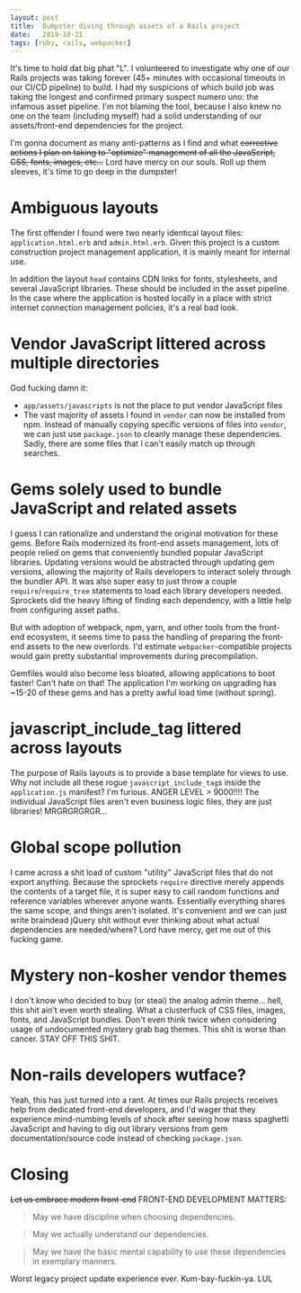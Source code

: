 ```yaml
---
layout: post
title:  Dumpster diving through assets of a Rails project
date:   2019-10-21
tags: [ruby, rails, webpacker]
---
```

It's time to hold dat big phat "L". I volunteered to investigate why one
of our Rails projects was taking forever (45+ minutes with occasional
timeouts in our CI/CD pipeline) to build. I had my suspicions of which build job
was taking the longest and confirmed primary suspect numero uno: the
infamous asset pipeline. I'm not blaming the tool, because I also knew
no one on the team (including myself) had a solid understanding of our
assets/front-end dependencies for the project.

I'm gonna document as many anti-patterns as I find and what ~~corrective
actions I plan on taking to "optimize" management of all the JavaScript,
CSS, fonts, images, etc...~~ Lord have mercy on our souls. Roll up them
sleeves, it's time to go deep in the dumpster!

# Ambiguous layouts

The first offender I found were two nearly identical layout files:
`application.html.erb` and `admin.html.erb`. Given this project is a
custom construction project management application, it is mainly meant
for internal use.

In addition the layout `head` contains CDN links for fonts, stylesheets, and
several JavaScript libraries. These should be included in the asset
pipeline. In the case where the application is hosted locally in a place
with strict internet connection management policies, it's a real bad look.

# Vendor JavaScript littered across multiple directories

God fucking damn it:

* `app/assets/javascripts` is not the place to put vendor JavaScript
files
* The vast majority of assets I found in `vendor` can now be installed
from npm. Instead of manually copying specific versions of files into
`vendor`, we can just use `package.json` to cleanly manage these
dependencies. Sadly, there are some files that I can't easily match up
through searches.

# Gems solely used to bundle JavaScript and related assets

I guess I can rationalize and understand the original motivation for these
gems. Before Rails modernized its front-end assets management, lots
of people relied on gems that conveniently bundled popular JavaScript
libraries. Updating versions would be abstracted through updating gem
versions, allowing the majority of Rails developers to interact solely
through the bundler API. It was also super easy to just throw a couple
`require`/`require_tree` statements to load each library developers needed. Sprockets
did the heavy lifting of finding each dependency, with a little help
from configuring asset paths.

But with adoption of webpack, npm, yarn, and other tools from the
front-end ecosystem, it seems time to pass the handling of preparing the
front-end assets to the new overlords. I'd estimate
`webpacker`-compatible projects would gain pretty substantial
improvements during precompilation.

Gemfiles would also become less bloated, allowing applications to boot
faster! Can't hate on that! The application I'm working on upgrading has
~15-20 of these gems and has a pretty awful load time (without spring).

# javascript_include_tag littered across layouts

The purpose of Rails layouts is to provide a base template for views to
use. Why not include all these rogue `javascript_include_tag`s inside
the `application.js` manifest? I'm furious. ANGER LEVEL > 9000!!!! The
individual JavaScript files aren't even business logic files, they are
just libraries! MRGRGRGRGR...

# Global scope pollution

I came across a shit load of custom "utility" JavaScript files that do not
export anything. Because the sprockets `require` directive merely
appends the contents of a target file, it is super easy to call random
functions and reference variables wherever anyone wants. Essentially
everything shares the same scope, and things aren't isolated. It's convenient
and we can just write braindead jQuery shit without ever thinking about
what actual dependencies are needed/where? Lord have mercy, get me out
of this fucking game.

# Mystery non-kosher vendor themes

I don't know who decided to buy (or steal) the analog admin theme...
hell, this shit ain't even worth stealing. What a clusterfuck of CSS
files, images, fonts, and JavaScript bundles. Don't even think twice
when considering usage of undocumented mystery grab bag themes. This
shit is worse than cancer. STAY OFF THIS SHIT.

# Non-rails developers wutface?

Yeah, this has just turned into a rant. At times our Rails projects
receives help from dedicated front-end developers, and I'd wager that
they experience mind-numbing levels of shock after seeing how mass
spaghetti JavaScript and having to dig out library versions from gem
documentation/source code instead of checking `package.json`.

# Closing

~~Let us embrace modern front-end~~ FRONT-END DEVELOPMENT MATTERS:

> May we have discipline when choosing dependencies.

> May we actually understand our dependencies.

> May we have the basic mental capability to use these dependencies
> in exemplary manners.

Worst legacy project update experience ever. Kum-bay-fuckin-ya. LUL
